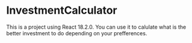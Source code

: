 # InvestmentCalculator
This is a project using React 18.2.0.
You can use it to calulate what is the better investment to do depending on your prefferences.